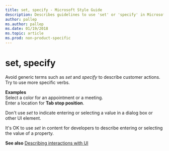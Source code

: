 ```yaml
---
title: set, specify - Microsoft Style Guide
description: Describes guidelines to use 'set' or 'specify' in Microsoft documents, and provides examples with link to common UI interactions.
author: pallep
ms.author: pallep
ms.date: 01/19/2018
ms.topic: article
ms.prod: non-product-specific
---
```


# set, specify

Avoid generic terms such as *set* and *specify* to describe customer actions. Try to use more specific verbs.

**Examples**  
Select a color for an appointment or a meeting.  
Enter a location for **Tab stop position**.

Don't use *set* to indicate entering or selecting a value in a dialog box or other UI element.

It's OK to use *set* in content for developers to describe entering or selecting the value of a property.

**See also** [Describing interactions with UI](~/procedures-instructions/describing-interactions-with-ui.md)
